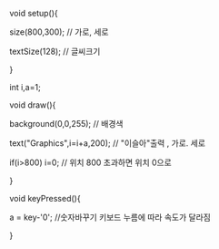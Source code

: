 void setup(){

  size(800,300); // 가로, 세로
  
  textSize(128); // 글씨크기
  
}

int i,a=1;

void draw(){

  background(0,0,255); // 배경색
  
  text("Graphics",i=i+a,200);  // "이슬아"출력 , 가로. 세로 
  
  if(i>800) i=0; // 위치 800 초과하면 위치 0으로 
  
}

void keyPressed(){

  a = key-'0'; //숫자바꾸기 키보드 누름에 따라 속도가 달라짐
  
}
